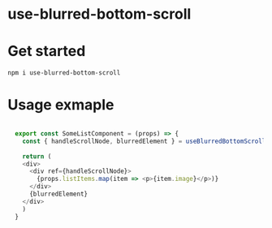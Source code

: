 # use-blurred-bottom-scroll

# Get started

```
npm i use-blurred-bottom-scroll

```

# Usage exmaple

```typescript

  export const SomeListComponent = (props) => {
    const { handleScrollNode, blurredElement } = useBlurredBottomScroll();
    
    return (
    <div>
      <div ref={handleScrollNode}>
        {props.listItems.map(item => <p>{item.image}</p>)}
      </div>
      {blurredElement}
    </div>
    )
  }
  
```
